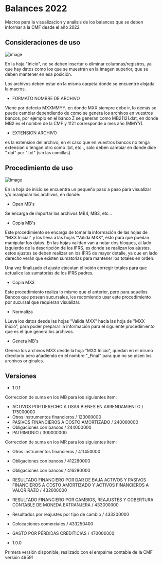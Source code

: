 # Balances 2022


Macros para la visualizacion y analisis de los balances que se deben informar a la CMF desde el año 2022


## Consideraciones de uso

![image](https://user-images.githubusercontent.com/36990078/147419447-9f2a5bdb-46d1-469e-a281-a2cebb8a30a0.png)

En la hoja "Inicio", no se deben insertar o eliminar columnas/registros, ya que hay datos como los que se muestran en la imagen superior, 
que se deben mantener en esa posición.

Los archivos deben estar en la misma carpeta donde se encuentre alojada la macros.

* FORMATO NOMBRE DE ARCHIVO

Viene por defecto MXXMMYY, en donde MXX siempre debe ir, lo demás se puede cambiar dependiendo de como se genera los archivos en vuestros bancos,
por ejemplo en el banco Z se generan como MB21121.dat, en donde MB2 es el nombre de la CMF y 1121 corresponde a mes año (MMYY).


* EXTENSION ARCHIVO

es la extension del archivo, en el caso que en vuestros bancos no tenga extension o tengan otro como .txt, etc.., solo deben cambiar en donde dice ".dat" por ".txt" (sin las comillas)


## Procedimiento de uso

![image](https://user-images.githubusercontent.com/36990078/147419500-38280620-ec9f-4fa9-9530-c0d46bf7cd09.png)

En la hoja de inicio se encuentra un pequeño paso a paso para visualizar y/o manipular los archivos, en donde:

*  Open MB's

Se encarga de importar los archivos MB4, MB3, etc...

*  Copia MB's

Este procedimiento se encarga de tomar la información de las hojas de "MXX Inicial" y los lleva a las hojas "Valida MXX", esto para que puedan manipular los datos.
En las hojas validan van a notar dos bloques, al lado izquierdo de la descripción de los IFRS, es donde se realizan los ajustes, estos ajustes se deben realizar 
en los IFRS de mayor detalle, ya que en lado derecho verán que existen sumatorias para mantener los totales en orden.

Una vez finalizado el ajuste ejecutan el botón corregir totales para que actualice las sumatorias de los IFRS padres.

*  Copia MX3

Este procedimiento realiza lo mismo que el anterior, pero para aquellos Bancos que posean sucursales, les recomiendo usar este procedimiento por sucursal que requieran visualizar.

*  Normaliza

LLeva los datos desde las hojas "Valida MXX" hacia las hoja de "MXX Inicio", para poder preparar la información para el siguiente procedimiento que es el que genera los archivos.

*  Genera MB's

Genera los archivos MXX desde la hoja "MXX Inicio", quedan en el mismo directorio pero añadiendo en el nombre "_Final" para que no se pisen los archivos originales.




## Versiones

* 1.0.1

Correccion de suma en los MB para los siguientes item:

* ACTIVOS POR DERECHO A USAR BIENES EN ARRENDAMIENTO / 175000000
* Otros instrumentos financieros / 123000000
* PASIVOS FINANCIEROS A COSTO AMORTIZADO / 240000000
* Obligaciones con bancos / 244000000
* PATRIMONIO / 300000000


Correccion de suma en los MR para los siguientes item:

* Otros instrumentos financieros / 411450000
* Obligaciones con bancos / 412280000
* Obligaciones con bancos / 416280000
* RESULTADO FINANCIERO POR DAR DE BAJA ACTIVOS Y PASIVOS FINANCIEROS A COSTO AMORTIZADO Y ACTIVOS FINANCIEROS A VALOR RAZO / 432000000
* RESULTADO FINANCIERO POR CAMBIOS, REAJUSTES Y COBERTURA CONTABLE DE MONEDA EXTRANJERA / 433000000
* Resultados por reajustes por tipo de cambio / 433200000
* Colocaciones comerciales / 433250400
* GASTO POR PÉRDIDAS CREDITICIAS / 470000000


* 1.0.0

Primera versión disponible, realizado con el empalme contable de la CMF versión 49591
